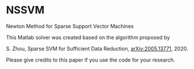 # NSSVM
Newton Method for Sparse Support Vector Machines 

This Matlab solver was created based on the algorithm proposed by 

S. Zhou, Sparse SVM for Sufficient Data Reduction, [arXiv:2005.13771](arXiv:2005.13771), 2020.

Please give credits to this paper if you use the code for your research.


